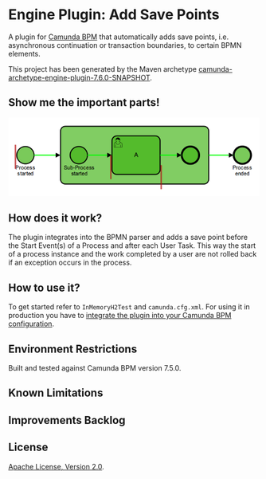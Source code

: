 # Engine Plugin: Add Save Points
A plugin for [Camunda BPM](http://docs.camunda.org) that automatically adds save points, i.e. asynchronous continuation or transaction boundaries, to certain BPMN elements.

This project has been generated by the Maven archetype
[camunda-archetype-engine-plugin-7.6.0-SNAPSHOT](http://docs.camunda.org/latest/guides/user-guide/#process-applications-maven-project-templates-archetypes).

## Show me the important parts!
![BPMN Process](screenshot.png)

## How does it work?
The plugin integrates into the BPMN parser and adds a save point before the Start Event(s) of a Process and after each User Task. This way the start of a process instance and the work completed by a user are not rolled back if an exception occurs in the process.

## How to use it?
To get started refer to `InMemoryH2Test` and `camunda.cfg.xml`.
For using it in production you have to [integrate the plugin into your Camunda BPM configuration](https://docs.camunda.org/manual/latest/user-guide/process-engine/process-engine-plugins/).

## Environment Restrictions
Built and tested against Camunda BPM version 7.5.0.

## Known Limitations

## Improvements Backlog

## License
[Apache License, Version 2.0](http://www.apache.org/licenses/LICENSE-2.0).

<!-- Tweet
New @CamundaBPM example: Engine Plugin: Add Save Points - A plugin for [Camunda BPM](http://docs.camunda.org) that automatically adds save points, i.e. asynchronous continuation or transaction boundaries, to certain BPMN elements. https://github.com/camunda/camunda-consulting/tree/master/snippets/engine-plugin-add-save-points
-->